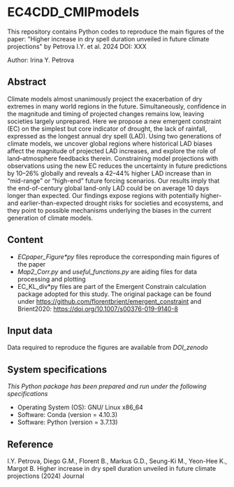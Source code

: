 # EC4CDD_CMIPmodels
This repository contains Python codes to reproduce the main figures of the paper: "Higher increase in dry spell duration unveiled in future climate projections" by Petrova I.Y. et al. 2024 DOI: XXX

Author: Irina Y. Petrova

## Abstract

Climate models almost unanimously project the exacerbation of dry extremes in many world regions in the future. Simultaneously, confidence in the magnitude and timing of projected changes remains low, leaving societies largely unprepared⁠. Here we propose a new emergent constraint (EC) on the simplest but core indicator of drought, the lack of rainfall, expressed as the longest annual dry spell (LAD). Using two generations of climate models, we uncover global regions where historical LAD biases affect the magnitude of projected LAD increases, and explore the role of land–atmosphere feedbacks therein. Constraining model projections with observations using the new EC reduces the uncertainty in future predictions by 10–26% globally and reveals a 42–44% higher LAD increase than in “mid-range” or “high-end” future forcing scenarios. Our results imply that the end-of-century global land-only LAD could be on average 10 days longer than expected. Our findings expose regions with potentially higher- and earlier-than-expected drought risks for societies and ecosystems, and they point to possible mechanisms underlying the biases in the current generation of climate models. 

## Content 
* _ECpaper_Figure*py_ files reproduce the corresponding main figures of the paper
* _Map2_Corr.py_ and _useful_functions.py_ are aiding files for data processing and plotting
* EC_KL_div*py files are part of the Emergent Constrain calculation package adopted for this study. The original package can be found under https://github.com/florentbrient/emergent_constraint and Brient2020: https://doi.org/10.1007/s00376-019-9140-8

## Input data

Data required to reproduce the figures are available from _DOI_zenodo_

## System specifications

_This Python package has been prepared and run under the following specifications_
* Operating System (OS): GNU/ Linux x86_64
* Software: Conda (version = 4.10.3) 
* Software: Python (version = 3.7.13)

## Reference

I.Y. Petrova, Diego G.M., Florent B., Markus G.D., Seung-Ki M., Yeon-Hee K., Margot B. Higher increase in dry spell duration unveiled in future climate projections (2024) Journal

